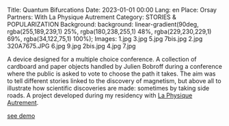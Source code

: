 Title: Quantum Bifurcations
Date: 2023-01-01 00:00
Lang: en
Place: Orsay
Partners: With La Physique Autrement
Category: STORIES & POPULARIZATION
Background: background: linear-gradient(90deg, rgba(255,189,239,1) 25%, rgba(180,238,255,1) 48%, rgba(229,230,229,1) 69%, rgba(34,122,75,1) 100%);
Images: 1.jpg
    3.jpg
    5.jpg
    7bis.jpg
    2.jpg
    320A7675.JPG
    6.jpg
    9.jpg
    2bis.jpg
    4.jpg
    7.jpg

A device designed for a multiple choice conference. A collection of cardboard and paper objects handled by Julien Bobroff during a conference where the public is asked to vote to choose the path it takes. The aim was to tell different stories linked to the discovery of magnetism, but above all to illustrate how scientific discoveries are made: sometimes by taking side roads. A project developed during my residency with [La Physique Autrement](https://hebergement.universite-paris-saclay.fr/supraconductivite/projet/toktoks/).

[see demo](https://youtu.be/uIqkitE1gqQ?feature=shared)